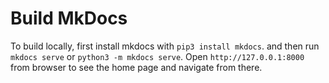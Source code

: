 # Build MkDocs

To build locally, first install mkdocs with `pip3 install mkdocs`.
  and then run `mkdocs serve` or `python3 -m mkdocs serve`.
Open `http://127.0.0.1:8000` from browser to see the home page and
  navigate from there.
